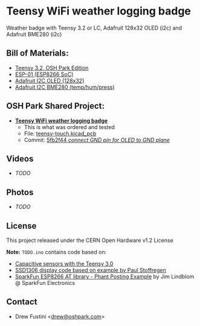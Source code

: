 # Teensy WiFi weather logging badge
Weather badge with Teensy 3.2 or LC, Adafruit 128x32 OLED (i2c) and Adafruit BME280 (i2c)

## Bill of Materials:
* [Teensy 3.2, OSH Park Edition](https://oshpark.com/teensy)
* [ESP-01 (ESP8266 SoC)](https://www.amazon.com/Diymall%C2%AE-Esp8266-Serial-Wireless-Transceiver/dp/B00O34AGSU)
* [Adafruit I2C OLED (128x32)](https://www.adafruit.com/product/931)
* [Adafruit I2C BME280 (temp/hum/press)](https://www.adafruit.com/product/2652)

## OSH Park Shared Project:
* **[Teensy WiFi weather logging badge](https://oshpark.com/projects/aCAtXvMP)**
   * This is what was ordered and tested
   * File: [teensy-touch.kicad_pcb](https://github.com/pdp7/teensy-touch/blob/5fb2f44a5e37c01898689bddd4195240e6bf3efe/hardware/teensy-touch.kicad_pcb)
   * Commit: [5fb2f44 *connect GND pin for OLED to GND plane*
](https://github.com/pdp7/teensy-touch/commit/5fb2f44a5e37c01898689bddd4195240e6bf3efe)

## Videos
* _TODO_

## Photos
* _TODO_

## License
This project released under the CERN Open Hardware v1.2 License

**Note:** `TODO.ino` contains code based on:

* [Capacitive sensors with the Teensy 3.0](http://njhurst.com/blog/01356576041)
* [SSD1306 display code based on example by Paul Stoffregen](https://www.pjrc.com/teensy/td_libs_SSD1306.html)
* [SparkFun ESP8266 AT library - Phant Posting Example](https://github.com/sparkfun/SparkFun_ESP8266_AT_Arduino_Library) by Jim Lindblom @ SparkFun Electronics

## Contact
* Drew Fustini &lt;drew@oshpark.com&gt;
